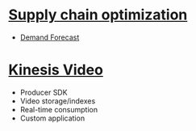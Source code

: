 # [Supply chain optimization](https://en.wikipedia.org/wiki/Supply-chain_optimization)
* [Demand Forecast](https://www.youtube.com/watch?v=tCnFx6VfPUA)

# [Kinesis Video](https://www.youtube.com/watch?v=mrLsGq0HFVk)
* Producer SDK
* Video storage/indexes
* Real-time consumption
* Custom application
